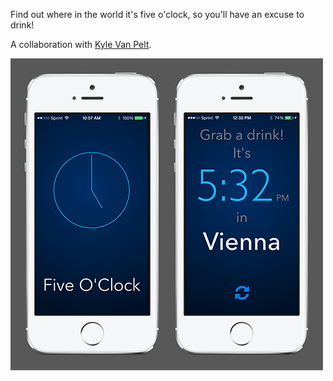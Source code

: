 Find out where in the world it's five o'clock, so you'll have an excuse to drink!

A collaboration with [Kyle Van Pelt](http://www.kylevanpelt.com/).

![Five O'Clock](promo.png?raw=true "Five O'Clock")